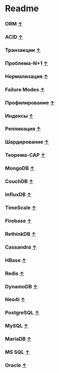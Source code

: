 # Readme


### ORM [&uarr;](#Readme)



### ACID [&uarr;](#Readme)



### Транзакции [&uarr;](#Readme)



### Проблема-N+1 [&uarr;](#Readme)



### Нормализация [&uarr;](#Readme)



### Failure Modes [&uarr;](#Readme)



### Профилирование [&uarr;](#Readme)



### Индексы [&uarr;](#Readme)



### Репликация [&uarr;](#Readme)



### Шардирование [&uarr;](#Readme)



### Теорема-CAP [&uarr;](#Readme)



### MongoDB [&uarr;](#Readme)



### CouchDB [&uarr;](#Readme)



### InfluxDB [&uarr;](#Readme)



### TimeScale [&uarr;](#Readme)



### Firebase [&uarr;](#Readme)



### RethinkDB [&uarr;](#Readme)



### Cassandra [&uarr;](#Readme)



### HBase [&uarr;](#Readme)



### Redis [&uarr;](#Readme)



### DynamoDB [&uarr;](#Readme)



### Neo4i [&uarr;](#Readme)



### PostgreSQL [&uarr;](#Readme)



### MySQL [&uarr;](#Readme)



### MariaDB [&uarr;](#Readme)



### MS SQL [&uarr;](#Readme)



### Oracle [&uarr;](#Readme)





